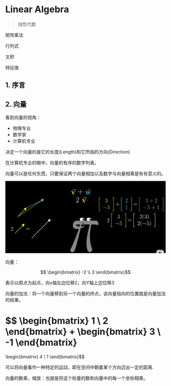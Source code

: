 # Linear Algebra

> 线性代数

矩阵乘法

行列式

叉积

特征值

## 1. 序言

## 2. 向量

看到向量的视角：

- 物理专业
- 数学家
- 计算机专业

决定一个向量的是它的长度(Length)和它所指的方向(Direction)

在计算机专业的眼中，向量的有序的数字列表。

向量可以是任何东西，只要保证两个向量相加以及数字与向量相乘是有有意义的。

![image-20230806160330699](./.assets/image-20230806160330699.png)

向量：

$$
\begin{bmatrix}
-2 \\
3
\end{bmatrix}$$

表示以原点为起点，向x轴左边位移2，向Y轴上边位移3

向量的加法：将一个向量移到另一个向量的终点，该向量指向的位置就是向量加法的结果。

$$
\begin{bmatrix}
1 \\
2
\end{bmatrix}
+
\begin{bmatrix}
3 \\
-1
\end{bmatrix}
=
\begin{bmatrix}
4 \\
1
\end{bmatrix}$$

可以将向量看作一种特定的运动，即在空间中朝着某个方向迈出一定的距离.

向量的数乘，缩放：也就是将这个标量的数和向量中的每一个坐标相乘。
